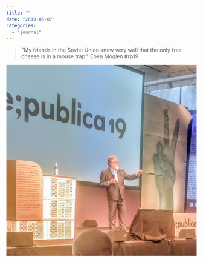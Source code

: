 ```yaml
---
title: ""
date: "2019-05-07"
categories: 
  - "journal"
---
```


> "My friends in the Soviet Union knew very well that the only free cheese is in a mouse trap." Eben Moglen #rp19

![](images/4665a3d8e7.jpg)
